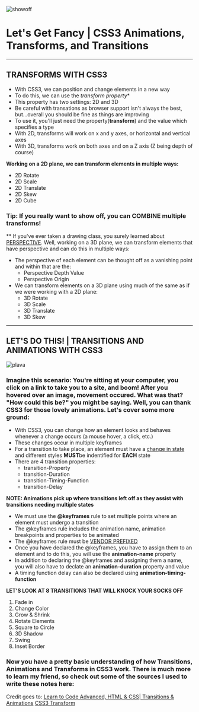 ![showoff](https://media.giphy.com/media/3oI9JxRfYNSAK1pCEM/giphy.gif)
# Let's Get Fancy | CSS3 Animations, Transforms, and Transitions 
---
## TRANSFORMS WITH CSS3

* With CSS3, we can position and change elements in a new way
* To do this, we can use the **transform* property**
* This property has two settings: 2D and 3D
* Be careful with transations as browser support isn't always the best, but...overall you should be fine as things are improving
* To use it, you'll just need the property(**transform**) and the value which specifies a type
* With 2D, transforms will work on x and y axes, or horizontal and vertical axes
* With 3D, transforms work on both axes and on a Z axis (Z being depth of course)

**Working on a 2D plane, we can transform elements in multiple ways:**

* 2D Rotate
* 2D Scale
* 2D Translate
* 2D Skew
* 2D Cube

### Tip: If you really want to show off, you can COMBINE multiple transforms!

** If you've ever taken a drawing class, you surely learned about [PERSPECTIVE](https://mymodernmet.com/perspective-drawing/). Well, working on a 3D plane, we can transform elements that have perspective and can do this in multiple ways:

* The perspective of each element can be thought off as a vanishing point and within that are the:
  * Perspective Depth Value
  * Perspective Origin
* We can transform elements on a 3D plane using much of the same as if we were working with a 2D plane: 
  * 3D Rotate
  * 3D Scale
  * 3D Translate
  * 3D Skew
-----
## LET'S DO THIS! | TRANSITIONS AND ANIMATIONS WITH CSS3
![plava](https://media.giphy.com/media/pwvrJtQkm8NgY/giphy.gif)

### Imagine this scenario: You're sitting at your computer, you click on a link to take you to a site, and boom! After you hovered over an image, movement occured. What was that? "How could this be?" you might be saying. Well, you can thank CSS3 for those lovely animations. Let's cover some more ground:

* With CSS3, you can change how an element looks and behaves whenever a change occurs (a mouse hover, a click, etc.)
* These changes occur in multiple keyframes
* For a transition to take place, an element must have a [change in state](https://developer.mozilla.org/en-US/docs/Web/CSS/CSS_Transitions/Using_CSS_transitions) and different styles **MUST**be indentified for **EACH** state
* There are 4 transition properties:
    * transition-Property
    * transition-Duration
    * transition-Timing-Function
    * transition-Delay

**NOTE: Animations pick up where transitions left off as they assist with transitions needing multiple states**

* We must use the **@keyframes** rule to set multiple points where an element must undergo a transition
* The @keyframes rule includes the animation name, animation breakpoints and properties to be animated
* The @keyframes rule must be [VENDOR PREFIXED](https://developer.mozilla.org/en-US/docs/Glossary/Vendor_Prefix)
* Once you have declared the @keyframes, you have to assign them to an element and to do this, you will use the **animation-name** property
* In addition to declaring the @keyframes and assigning them a name, you will also have to declate an **animation-duration** property and value
* A timing function delay can also be declared using **animation-timing-function**

**LET'S LOOK AT 8 TRANSITIONS THAT WILL KNOCK YOUR SOCKS OFF**
1. Fade in
2. Change Color
3. Grow & Shrink
4. Rotate Elements
5. Square to Circle
6. 3D Shadow
7. Swing
8. Inset Border

### Now you have a pretty basic understanding of how Transitions, Animations and Transforms in CSS3 work. There is much more to learn my friend, so check out some of the sources I used to write these notes here:

Credit goes to:
[Learn to Code Advanced, HTML & CSS| Transitions & Animations](https://learn.shayhowe.com/advanced-html-css/transitions-animations/)
[CSS3 Transform](https://www.w3schools.com/cssref/css3_pr_transform.asp)



